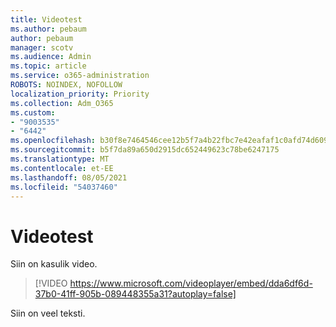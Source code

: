 ```yaml
---
title: Videotest
ms.author: pebaum
author: pebaum
manager: scotv
ms.audience: Admin
ms.topic: article
ms.service: o365-administration
ROBOTS: NOINDEX, NOFOLLOW
localization_priority: Priority
ms.collection: Adm_O365
ms.custom:
- "9003535"
- "6442"
ms.openlocfilehash: b30f8e7464546cee12b5f7a4b22fbc7e42eafaf1c0afd74d609637c006f57b80
ms.sourcegitcommit: b5f7da89a650d2915dc652449623c78be6247175
ms.translationtype: MT
ms.contentlocale: et-EE
ms.lasthandoff: 08/05/2021
ms.locfileid: "54037460"
---
```

# <a name="video-test"></a>Videotest

Siin on kasulik video.

>[!VIDEO https://www.microsoft.com/videoplayer/embed/dda6df6d-37b0-41ff-905b-089448355a31?autoplay=false]

Siin on veel teksti.
